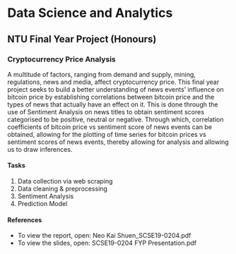 # Data Science and Analytics

## NTU Final Year Project (Honours)

### Cryptocurrency Price Analysis

A multitude of factors, ranging from demand and supply, mining, regulations, news and media, affect cryptocurrency price. This final year project seeks to build a better understanding of news events’ influence on bitcoin price by establishing correlations between bitcoin price and the types of news that actually have an effect on it. This is done through the use of Sentiment Analysis on news titles to obtain sentiment scores categorised to be positive, neutral or negative. Through which, correlation coefficients of bitcoin price vs sentiment score of news events can be obtained, allowing for the plotting of time series for bitcoin prices vs sentiment scores of news events, thereby allowing for analysis and allowing us to draw inferences.

#### Tasks
1. Data collection via web scraping
2. Data cleaning & preprocessing
3. Sentiment Analysis
4. Prediction Model

#### References
- To view the report, open: Neo Kai Shuen_SCSE19-0204.pdf
- To view the slides, open: SCSE19-0204 FYP Presentation.pdf
